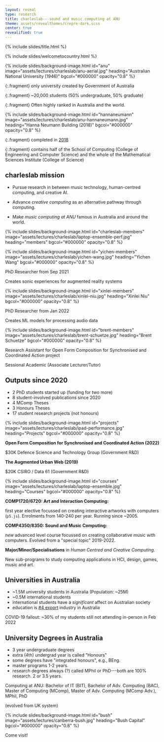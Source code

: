 ```yaml
---
layout: reveal
type: research
title: charleslab---sound and music computing at ANU
theme: assets/revealthemes/crepre-dark.scss
center: true
revealified: true
---
```


{% include slides/title.html %}

{% include slides/welcometocountry.html %}

{% include slides/background-image.html
id="anu"
image="assets/lectures/charleslab/anu-aerial.jpg"
heading="Australian National University (1946)"
bgcol="#000000"
opacity="0.8"
%}

{:.fragment} 
only university created by Government of Australia

{:.fragment} 
~20,000 students (50% undergraduate, 50% graduate)

{:.fragment}
Often highly ranked in Australia and the world.

{% include slides/background-image.html
id="hannaneumann"
image="assets/lectures/charleslab/anu-hannaneumann.jpg"
heading="Hanna Neumann Building (2018)"
bgcol="#000000"
opacity="0.8"
%}

{:.fragment} 
completed in [2018](https://architectureck.com.au/project/anu-computer-science-institute/)

{:.fragment} 
contains half of the School of Computing (College of Engineering and Computer Science) and the whole of the Mathematical Sciences Institute (College of Science)

## charleslab mission

- Pursue research in between music technology, human-centred computing, and creative AI.

- Advance _creative computing_ as an alternative pathway through computing.

- Make _music computing at ANU_ famous in Australia and around the world.


{% include slides/background-image.html
id="charleslab-members"
image="assets/lectures/charleslab/laptop-ensemble-perf.jpg"
heading="members"
bgcol="#000000"
opacity="0.8"
%}


{% include slides/background-image.html
id="yichen-members"
image="assets/lectures/charleslab/yichen-wang.jpg"
heading="Yichen Wang"
bgcol="#000000"
opacity="0.8"
%}

PhD Researcher from Sep 2021

Creates sonic experiences for augmented reality systems 

{% include slides/background-image.html
id="xinlei-members"
image="assets/lectures/charleslab/xinlei-niu.jpg"
heading="Xinlei Niu"
bgcol="#000000"
opacity="0.8"
%}

PhD Researcher from Jan 2022

Creates ML models for processing audio data

{% include slides/background-image.html
id="brent-members"
image="assets/lectures/charleslab/brent-schuetze.jpg"
heading="Brent Schuetze"
bgcol="#000000"
opacity="0.8"
%}

Research Assistant for Open Form Composition for Synchronised and Coordinated Action project

Sessional Academic (Associate Lecturer/Tutor)

## Outputs since 2020

- 2 PhD students started up (funding for two more)
- 8 student-involved publications since 2020
- 4 MComp Theses
- 3 Honours Theses 
- 17 student research projects (not honours)



{% include slides/background-image.html
id="projects"
image="assets/lectures/charleslab/ipad-performance.jpg"
heading="Projects"
bgcol="#000000"
opacity="0.8"
%}

**Open Form Composition for Synchronised and Coordinated Action (2022)**

$30K Defence Science and Technology Group (Government R&D)

**The Augmented Urban Web (2019)**

$20K CSIRO / Data 61 (Government R&D)

{% include slides/background-image.html
id="courses"
image="assets/lectures/charleslab/laptop-ensemble.jpg"
heading="Courses"
bgcol="#000000"
opacity="0.8"
%}

**COMP1720/6720: Art and Interaction Computing:** 

first year elective focussed on creating interactive artworks with computers (`p5.js`). Enrolments from 140-240 per year. Running since ~2005.

**COMP4350/8350: Sound and Music Computing:**

*new* advanced level course focussed on creating collaborative music with computers. Evolved from a "special topic" 2019-2022.

**Major/Minor/Specialisations** in _Human Centred and Creative Computing_. 

New sub-programs to study computing applications in HCI, design, games, music and art.


## Universities in Australia

- ~1.5M university students in Australia (Population: ~25M)
- ~0.5M international students
- international students have a _significant_ affect on Australian society 
- education is [#4 export](https://www.smh.com.au/national/foreign-students-are-our-fourth-largest-export-even-with-the-pandemic-20210218-p573pz.html) industry in Australia 

COVID-19 fallout: ~30% of my students still not attending in-person in Feb 2022 

## University Degrees in Australia

- 3 year undergraduate degrees
- extra (4th) undergrad year is called "Honours"
- some degrees have "integrated honours", e.g., BEng.
- master programs 1-2 years.
- research degrees always (?) called MPhil or PhD---both are 100% research. 2 or 3.5 years.

Computing at ANU: Bachelor of IT (BIT), Bachelor of Adv. Computing (BAC), Master of Computing (MComp), Master of Adv. Computing (MComp Adv.), MPhil, PhD

(evolved from UK system)

{% include slides/background-image.html
id="bush"
image="assets/lectures/canberra-bush.jpg"
heading="Bush Capital"
bgcol="#000000"
opacity="0.8"
%}

Come visit!

